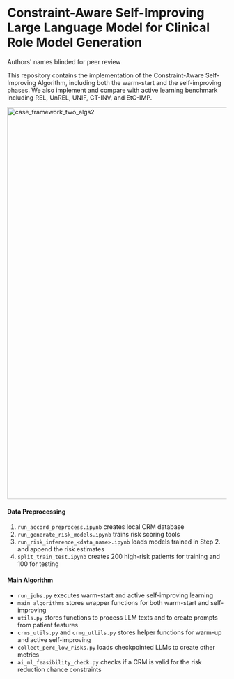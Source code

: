 # Constraint-Aware Self-Improving Large Language Model for Clinical Role Model Generation

Authors' names blinded for peer review

This repository contains the implementation of the Constraint-Aware Self-Improving Algorithm, including both the warm-start and the self-improving phases. We also implement and compare with active learning benchmark including REL, UnREL, UNIF, CT-INV, and EtC-IMP.  

<img width="2750" height="898" alt="case_framework_two_algs2" src="https://github.com/user-attachments/assets/d44e5149-f17c-41ab-82f9-3e37a6b23603" />



#### Data Preprocessing
1. `run_accord_preprocess.ipynb` creates local CRM database
2. `run_generate_risk_models.ipynb` trains risk scoring tools
3. `run_risk_inference_<data_name>.ipynb` loads models trained in Step 2. and append the risk estimates
4. `split_train_test.ipynb` creates 200 high-risk patients for training and 100 for testing

#### Main Algorithm
- `run_jobs.py` executes warm-start and active self-improving learning
- `main_algorithms` stores wrapper functions for both warm-start and self-improving
- `utils.py` stores functions to process LLM texts and to create prompts from patient features
- `crms_utils.py` and `crmg_utlils.py` stores helper functions for warm-up and active self-improving
- `collect_perc_low_risks.py` loads checkpointed LLMs to create other metrics
- `ai_ml_feasibility_check.py` checks if a CRM is valid for the risk reduction chance constraints
